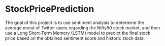 # StockPricePrediction
The goal of this project is to use sentiment analysis to determine the average mood of Twitter users regarding the Nifty50 stock market, and then use a Long Short-Term Memory (LSTM) model to predict the final stock price based on the obtained sentiment score and historic stock data.
